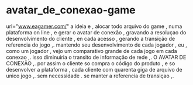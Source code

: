 # avatar_de_conexao-game
url="www.eagamer.com/"
a ideia e , alocar todo arquivo do game , numa plataforma on line , e gerar o avatar de conexão , gravando a resoluçao do desenvolvimento do cliente , en cada acesso , gerando a transição de referencia do jogo ,. mantendo seu desenvolvimento de cada jogador , eu , como um jogador , vejo um comparativo grande de cada jogo em cada conexao ,. isso diminuiria o transito de informação de rede ,. O AVATAR DE CONEXÃO ,. por assim o cliente so compra o código do produto , e so desenvolver a plataforma , cada cliente com quarenta giga de arquivo de unico jogo ,. sem necessidade . se manter a referencia de transiçao ,. 
